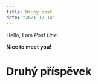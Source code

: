 ```yaml
---
title: Druhý post
date: "2021-12-14"
---
```


Hello, I am _Post One._

**Nice to meet you!**

# Druhý příspěvek
